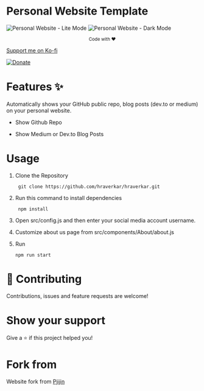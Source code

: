 # Personal Website Template

![Personal Website - Lite Mode](https://i.imgur.com/3lbHQrh.png)
![Personal Website - Dark Mode](https://i.imgur.com/bUIAalX.png)
<p align="center"><sub>Code with ♥️</sub></p>

[Support me on Ko-fi](http://ko-fi.com/hraverkar)
<p  align="center">
    
<a>[![Donate](https://img.shields.io/badge/$-donate-3366FF.svg)](https://www.ko-fi.com/hraverkar) </a>

</p>


# Features ✨

Automatically shows your GitHub public repo, blog posts (dev.to or medium) on your personal website.

-   Show Github Repo

-   Show Medium or Dev.to Blog Posts

# Usage

1. Clone the Repository

    ```
     git clone https://github.com/hraverkar/hraverkar.git
    ```

2. Run this command to install dependencies

    ```
     npm install
    ```

3. Open src/config.js and then enter your social media account username.

4. Customize about us page from src/components/About/about.js

5. Run

    ```
    npm run start
    ```


# 🤝 Contributing

Contributions, issues and feature requests are welcome!

# Show your support

Give a ⭐️ if this project helped you!

# Fork from 

Website fork from [Pjijin](https://github.com/PJijin)
